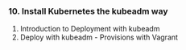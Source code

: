 ### 10. Install Kubernetes the kubeadm way
1. Introduction to Deployment with kubeadm
2. Deploy with kubeadm - Provisions with Vagrant
